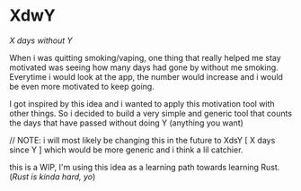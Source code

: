 # XdwY
*X days without Y*

When i was quitting smoking/vaping, one thing that really helped me stay motivated was seeing how many days had gone by without me smoking.
Everytime i would look at the app, the number would increase and i would be even more motivated to keep going.

I got inspired by this idea and i wanted to apply this motivation tool with other things.
So i decided to build a very simple and generic tool that counts the days that have passed without doing Y (anything you want)

// NOTE: i will most likely be changing this in the future to XdsY [ X days since Y ] which would be more generic and i think a lil catchier.

this is a WIP, I'm using this idea as a learning path towards learning Rust. (*Rust is kinda hard, yo*)
